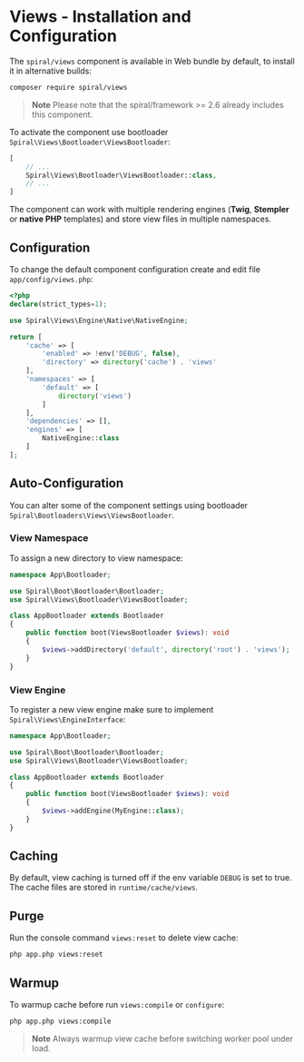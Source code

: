 # Views - Installation and Configuration

The `spiral/views` component is available in Web bundle by default, to install it in alternative builds:

```bash
composer require spiral/views
```

> **Note**
> Please note that the spiral/framework >= 2.6 already includes this component.

To activate the component use bootloader `Spiral\Views\Bootloader\ViewsBootloader`:

```php
[
    // ...
    Spiral\Views\Bootloader\ViewsBootloader::class,
    // ...
]
```

The component can work with multiple rendering engines (**Twig**, **Stempler** or **native PHP** templates) and
store view files in multiple namespaces.

## Configuration

To change the default component configuration create and edit file `app/config/views.php`:

```php
<?php
declare(strict_types=1);

use Spiral\Views\Engine\Native\NativeEngine;

return [
    'cache' => [
        'enabled' => !env('DEBUG', false),
        'directory' => directory('cache') . 'views'
    ],
    'namespaces' => [
        'default' => [
            directory('views')
        ]
    ],
    'dependencies' => [],
    'engines' => [
        NativeEngine::class
    ]
];
```

## Auto-Configuration

You can alter some of the component settings using bootloader `Spiral\Bootloaders\Views\ViewsBootloader`.

### View Namespace

To assign a new directory to view namespace:

```php
namespace App\Bootloader;

use Spiral\Boot\Bootloader\Bootloader;
use Spiral\Views\Bootloader\ViewsBootloader;

class AppBootloader extends Bootloader
{
    public function boot(ViewsBootloader $views): void
    {
        $views->addDirectory('default', directory('root') . 'views');
    }
}
```

### View Engine

To register a new view engine make sure to implement `Spiral\Views\EngineInterface`:

```php
namespace App\Bootloader;

use Spiral\Boot\Bootloader\Bootloader;
use Spiral\Views\Bootloader\ViewsBootloader;

class AppBootloader extends Bootloader
{
    public function boot(ViewsBootloader $views): void
    {
        $views->addEngine(MyEngine::class);
    }
}
```

## Caching

By default, view caching is turned off if the env variable `DEBUG` is set to true. The cache files are stored in
`runtime/cache/views`.

## Purge

Run the console command `views:reset` to delete view cache:

```bash
php app.php views:reset
```

## Warmup

To warmup cache before run `views:compile` or `configure`:

```bash
php app.php views:compile
``` 

> **Note**
> Always warmup view cache before switching worker pool under load.
